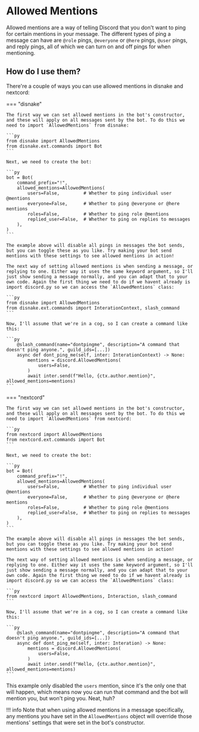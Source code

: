 # Allowed Mentions

Allowed mentions are a way of telling Discord that you don't want to ping for certain mentions in your message. The different types of ping a message can have are `@role` pings, `@everyone` or `@here` pings, `@user` pings, and reply pings, all of which we can turn on and off pings for when mentioning.

## How do I use them?

There're a couple of ways you can use allowed mentions in disnake and nextcord:

=== "disnake"

    The first way we can set allowed mentions in the bot's constructor, and these will apply on all messages sent by the bot. To do this we need to import `AllowedMentions` from disnake:

    ```py
    from disnake import AllowedMentions
    from disnake.ext.commands import Bot
    ```

    Next, we need to create the bot:

    ```py
    bot = Bot(
        command_prefix="!",
        allowed_mentions=AllowedMentions(
            users=False,         # Whether to ping individual user @mentions
            everyone=False,      # Whether to ping @everyone or @here mentions
            roles=False,         # Whether to ping role @mentions
            replied_user=False,  # Whether to ping on replies to messages
        ),
    )
    ```

    The example above will disable all pings in messages the bot sends, but you can toggle these as you like. Try making your bot send mentions with these settings to see allowed mentions in action!

    The next way of setting allowed mentions is when sending a message, or replying to one. Either way it uses the same keyword argument, so I'll just show sending a message normally, and you can adapt that to your own code. Again the first thing we need to do if we havent already is import discord.py so we can access the `AllowedMentions` class:

    ```py
    from disnake import AllowedMentions
    from disnake.ext.commands import InterationContext, slash_command
    ```

    Now, I'll assume that we're in a cog, so I can create a command like this:

    ```py
        @slash_command(name="dontpingme", description="A command that doesn't ping anyone.", guild_ids=[...])
        async def dont_ping_me(self, inter: InterationContext) -> None:
            mentions = discord.AllowedMentions(
                users=False,
            )
            await inter.send(f"Hello, {ctx.author.mention}", allowed_mentions=mentions)
    ```

=== "nextcord"

    The first way we can set allowed mentions in the bot's constructor, and these will apply on all messages sent by the bot. To do this we need to import `AllowedMentions` from nextcord:

    ```py
    from nextcord import AllowedMentions
    from nextcord.ext.commands import Bot
    ```

    Next, we need to create the bot:

    ```py
    bot = Bot(
        command_prefix="!",
        allowed_mentions=AllowedMentions(
            users=False,         # Whether to ping individual user @mentions
            everyone=False,      # Whether to ping @everyone or @here mentions
            roles=False,         # Whether to ping role @mentions
            replied_user=False,  # Whether to ping on replies to messages
        ),
    )
    ```

    The example above will disable all pings in messages the bot sends, but you can toggle these as you like. Try making your bot send mentions with these settings to see allowed mentions in action!

    The next way of setting allowed mentions is when sending a message, or replying to one. Either way it uses the same keyword argument, so I'll just show sending a message normally, and you can adapt that to your own code. Again the first thing we need to do if we havent already is import discord.py so we can access the `AllowedMentions` class:

    ```py
    from nextcord import AllowedMentions, Interaction, slash_command
    ```

    Now, I'll assume that we're in a cog, so I can create a command like this:

    ```py
        @slash_command(name="dontpingme", description="A command that doesn't ping anyone.", guild_ids=[...])
        async def dont_ping_me(self, inter: Interation) -> None:
            mentions = discord.AllowedMentions(
                users=False,
            )
            await inter.send(f"Hello, {ctx.author.mention}", allowed_mentions=mentions)
    ```

This example only disabled the `users` mention, since it's the only one that will happen, which means now you can run that command and the bot will mention you, but won't ping you. Neat, huh?

!!! info
    Note that when using allowed mentions in a message specifically, any mentions you have set in the `AllowedMentions` object will override those mentions' settings that were set in the bot's constructor.
